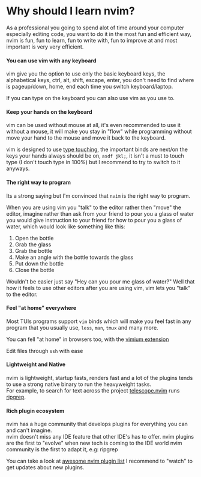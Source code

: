 # Why should I learn nvim?
As a professional you going to spend alot of time around your computer especially editing code, you want to do it in the most fun and efficient way, nvim is fun, fun to learn, fun to write with, fun to improve at and most important is very very efficient.

#### You can use vim with any keyboard
vim give you the option to use only the basic keyboard keys, the alphabetical keys, ctrl, alt, shift, escape, enter, you don't need to find where is pageup/down, home, end each time you switch keyboard/laptop.

If you can type on the keyboard you can also use vim as you use to.

#### Keep your hands on the keyboard
vim can be used without mouse at all, it's even recommended to use it without a mouse, it will make you stay in "flow" while programming without move your hand to the mouse and move it back to the keyboard. 

vim is designed to use [type touching](https://www.ratatype.com/static/i/learn/keyboard/en/keyboard.webp), the important binds are next/on the keys your hands always should be on, `asdf jkl;`, it isn't a must to touch type (I don't touch type in 100%) but I recommend to try to switch to it anyways.

#### The right way to program
Its a strong saying but I'm convinced that `nvim` is the right way to program. 

When you are using vim you "talk" to the editor rather then "move" the editor, imagine rather than ask from your friend to pour you a glass of water you would give instruction to your friend for how to pour you a glass of water, which would look like something like this:
1. Open the bottle
1. Grab the glass
1. Grab the bottle
1. Make an angle with the bottle towards the glass
1. Put down the bottle
1. Close the bottle

Wouldn't be easier just say "Hey can you pour me glass of water?"
Well that how it feels to use other editors after you are using vim, vim lets you "talk" to the editor.

#### Feel "at home" everywhere
Most TUIs programs support `vim` binds which will make you feel fast in any program that you usually use, `less`, `man`, `tmux` and many more.

You can fell "at home" in browsers too, with the [vimium extension](https://addons.mozilla.org/he/firefox/addon/vimium-ff/)

Edit files through `ssh` with ease

#### Lightweight and Native
nvim is lightweight, startup fasts, renders fast and a lot of the plugins tends to use a strong native binary to run the heavyweight tasks. \
For example, to search for text across the project [telescope.nvim](https://github.com/nvim-telescope/telescope.nvim) runs [ripgrep](https://github.com/BurntSushi/ripgrep).

#### Rich plugin ecosystem
nvim has a huge community that develops plugins for everything you can and can't imagine. \
nvim doesn't miss any IDE feature that other IDE's has to offer.
nvim plugins are the first to "evolve" when new tech is coming to the IDE world nvim community is the first to adapt it, e.g: ripgrep

You can take a look at [awesome nvim plugin list](https://github.com/rockerBOO/awesome-neovim) I recommend to "watch" to get updates about new plugins.
